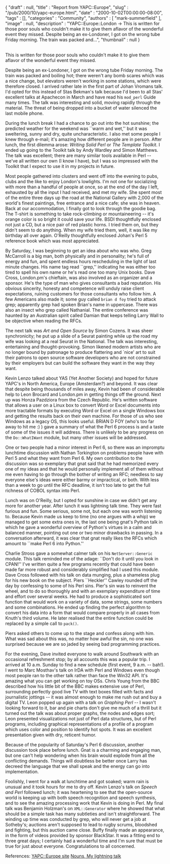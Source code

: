 {
   "draft" : null,
   "title" : "Report from YAPC::Europe",
   "slug" : "/pub/2000/10/yapc-europe.html",
   "date" : "2000-10-02T00:00:00-08:00",
   "tags" : [],
   "categories" : "Community",
   "authors" : [
      "mark-summerfield"
   ],
   "image" : null,
   "description" : "YAPC::Europe::London -> This is written for those poor souls who couldn't make it to give them aflavor of the wonderful event they missed. Despite being an ex-Londoner, I got on the wrong tube Friday morning. The train was packed and...",
   "thumbnail" : null
}





\
This is written for those poor souls who couldn't make it to give them
aflavor of the wonderful event they missed.

Despite being an ex-Londoner, I got on the wrong tube Friday morning.
The train was packed and boiling hot; there weren't any bomb scares
which was a nice change, but elevators weren't working in some stations,
which were therefore closed. I arrived rather late in the first part of
Johan Vromans talk. I'd opted for this instead of Stas Bekman's talk
because I'd been to all Stas' excellent talks at Apachecon in March and
have read his `mod_perl` Guide many times. The talk was interesting and
solid, moving rapidly through the material. The threat of being dropped
into a bucket of water silenced the last mobile phone.

During the lunch break I had a chance to go out into the hot sunshine;
the predicted weather for the weekend was \`\`warm and wet,'' but it was
sweltering, sunny and dry, quite uncharacteristic. I also met some
people I knew through e-mail; it's amazing how different people are in
person. After lunch, the first dilemma arose: *Writing Solid Perl* or
*The Template Toolkit*. I ended up going to the Toolkit talk by Andy
Wardley and Simon Matthews. The talk was excellent; there are many
similar tools available in Perl -- we've all written our own (I know I
have), but I was so impressed with the Toolkit that I expect to use it
in my projects in future.

Most people gathered into clusters and went off into the evening to
pubs, clubs and the like to enjoy London's lowlights. I'm not one for
socializing with more than a handful of people at once, so at the end of
the day I left, exhausted by all the input I had received, and met my
wife. She spent most of the entire three days up the road at the
National Gallery with 2,000 of the world's finest paintings, free
entrance and a nice cafe; she was in heaven. Back at our accommodation,
I finally got to look through the goodie bag. The T-shirt is something
to take rock-climbing or mountaineering -- it's orange color is so
bright it could save your life. BSDI thoughtfully enclosed not just a
CD, but a nice pair of red plastic horns. I tried them on, but they
didn't seem to do anything. When my wife tried them, well, it was like
my birthday all over again. O'Reilly thoughtfully enclosed Johan's Perl
5 reference book which was most appreciated.

By Saturday, I was beginning to get an idea about who was who. Greg
McCarroll is a big man, both physically and in personality; he's full of
energy and fun, and spent endless hours rescheduling in the light of
last minute changes. His name tag read \`\`grep,'' indicating he was
either too tired to spell his own name or he's read one too many Unix
books. Dave Cross, London.pm's chieftain, was also involved as an
organizer and a sponsor. He's the type of man who gives consultants a
bad reputation. His obvious sincerity, honesty and competence will
unduly raise client expectations, ruining customers for those
consultants who follow him. A few Americans also made it; some guy
called `brian d foy` tried to attack grep; apparently grep had spoken
Brian's name in uppercase. There was also an insect who grep called
Nathanial. The entire conference was haunted by an Australian spirit
called Damian that keeps telling Larry Wall to be objective when reading
the RFCs.

The next talk was *Art and Open Source* by Simon Cozens. It was sheer
synchronicity; he put up a slide of a Seurat painting while up the road
my wife was looking at a real Seurat in the National. The talk was
interesting, entertaining and thought-provoking. Simon likened modern
artists who are no longer bound by patronage to produce flattering and
\`nice' art to suit their patrons to open source software developers who
are not constrained by their employers but can build the software they
want in the way they want.

Kevin Lenzo talked about YAS (Yet Another Society) and hoped for future
YAPC's in North America, Europe (Amsterdam?) and beyond. It was clear
that despite being thousands of miles away, Kevin had been of
considerable help to Leon Brocard and London.pm in getting things off
the ground. Next up was Honza Pazdziora from the Czech Republic. He's
written software that allows a user on a Linux box to convert Word or
Excel documents into more tractable formats by executing Word or Excel
on a single Windows box and getting the results back on their own
machine. For those of us who see Windows as a legacy OS, this looks
useful. BRIAN D FOY (who's too far away to hit me :) ) gave a summary of
what the Perl 6 process is and a taste of some of the issues it will
address. There is unlikely to be any progress on the `Do::WhatIWant`
module, but many other issues will be addressed.

One or two people had a minor interest in Perl 6, so there was an
impromptu lunchtime discussion with Nathan Torkington on problems people
have with Perl 5 and what they want from Perl 6. My own contribution to
the discussion was so exemplary that gnat said that he had memorized
every one of my ideas and that he would personally implement all of them
without me even having to go through the bother of writing an RFC;
needless to say everyone else's ideas were either barmy or impractical,
or both. With less than a week to go until the RFC deadline, it isn't
too late to get the full richness of COBOL syntax into Perl.

Lunch was on O'Reilly, but I opted for sunshine in case we didn't get
any more for another year. After lunch it was lightning talk time. They
were fast furious and fun. Some serious, some not, but each one was
worth listening to. Because Kevin made us keep to time (no one argues
with a whip) we managed to get some extra ones in, the last one being
gnat's Python talk in which he gave a wonderful overview of Python's
virtues in a calm and balanced manner, pointing out one or two minor
drawbacks in passing. In a conversation afterward, it was clear that
gnat really likes the RFCs which amount to \`\`make Perl 6 into
Python.''

Charlie Stross gave a somewhat calmer talk on his `NetServer::Generic`
module. This talk reminded me of the adage: \`\`Don't do it until you
look in CPAN!'' I've written quite a few programs recently that could
have been made far more robust and considerably simplified had I used
this module. Dave Cross followed with his talk on data munging, plus a
shameless plug for his new book on the subject. Piers \`\`Heckler''
Cawley rounded off the day by confessing to some of his Perl sins.
Pier's sin was to reinvent the wheel, and to do so thoroughly and with
an exemplary expenditure of time and effort over several weeks. He had
to produce a sophisticated sort function that would work on a variety of
data, some strings, some numbers and some combinations. He ended up
finding the perfect algorithm to convert his data into a form that would
compare properly in all cases from Knuth's third volume. He later
realised that the entire function could be replaced by a simple call to
`pack()`.

Piers asked others to come up to the stage and confess along with him.
What was sad about this was, no matter how awful the sin, no one was
surprised because we are so jaded by seeing bad programming practices.

For the evening, Dave invited everyone to walk around Southwark with an
occasional refreshment stop; by all accounts this was a popular trip. I
arrived at 10 a.m. Sunday to find a new schedule (first event, 9 a.m. --
bah!). I went to Marc Mosthav's talk on IrDA with Perl and Windows even
though most people ran to the other talk rather than face the Win32 API.
It's amazing what you can get working on toy OSs. Chris Young from the
BBC described how his little bit of the BBC makes extensive use of Perl,
surrounding perfectly good live TV with text boxes filled with facts and
journalistic jottings -- it was almost enough to make me rush out and
buy a digital TV. Leon popped up again with a talk on *Graphing Perl* --
I wasn't looking forward to it, bar and pie charts don't give me much of
a thrill but it turned out the talk was about proper graphs, the nodes
and edges sort; Leon presented visualizations not just of Perl data
structures, but of Perl programs, including graphical representations of
a profile of a program which uses color and position to identify hot
spots. It was an excellent presentation given with dry, reticent humor.

Because of the popularity of Saturday's Perl 6 discussion, another
discussion took place before lunch. Gnat is a charming and engaging man,
but one can't help wondering when his brain would explode from all the
conflicting demands. Things will doubtless be better once Larry has
decreed the language that we shall speak and the energy can go into
implementation.

Foolishly, I went for a walk at lunchtime and got soaked; warm rain is
unusual and it took hours for me to dry off. Kevin Lenzo's talk on
*Speech and Perl* followed lunch; it was heartening to see that the
open-source world is keeping up with both speech recognition and speech
synthesis, and to see the amazing processing work that Kevin is doing in
Perl. My final talk was Benjamin Holzman's on `XML::Generator` where he
showed that what should be a simple task has many subtleties and isn't
straightforward. The winding up time was conducted by grep, who will
never get a job at Sotheby's; auctions aren't supposed to lead to rugby
scrums, bloodshed and fighting, but this auction came close. Buffy
finally made an appearance, in the form of videos provided by sponsor
BlackStar. It was a fitting end to three great days; I certainly had a
wonderful time and I'm sure that must be true for just about everyone.
Congratulations to all concerned.

References: [YAPC::Europe site](http://www.yapc.org/Europe) [Nouns, My
lightning talk](http://www.perlpress.com/perl/yapc2k-london.html)


